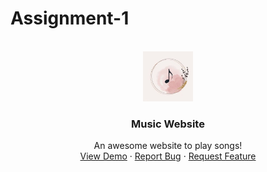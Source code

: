 # Assignment-1
<br />
<div align="center">
  <a href="https://code-choudhary.github.io/Assignment-1/">
    <img src="Media/Image/logoicon.jpeg" alt="Logo" width="80" height="80" border-radius="50%">
  </a>

  <h3 align="center">Music Website</h3>

  <p align="center">
    An awesome website to play songs!
    <br />
    <a href="https://code-choudhary.github.io/Assignment-1/" target="_blank">View Demo</a>
    ·
    <a href="https://github.com/Code-CHOUDHARY/Assignment-1/issues" target="_blank">Report Bug</a>
    ·
    <a href="https://github.com/Code-CHOUDHARY/Assignment-1/issues" target="_blank">Request Feature</a>
  </p>
</div>
